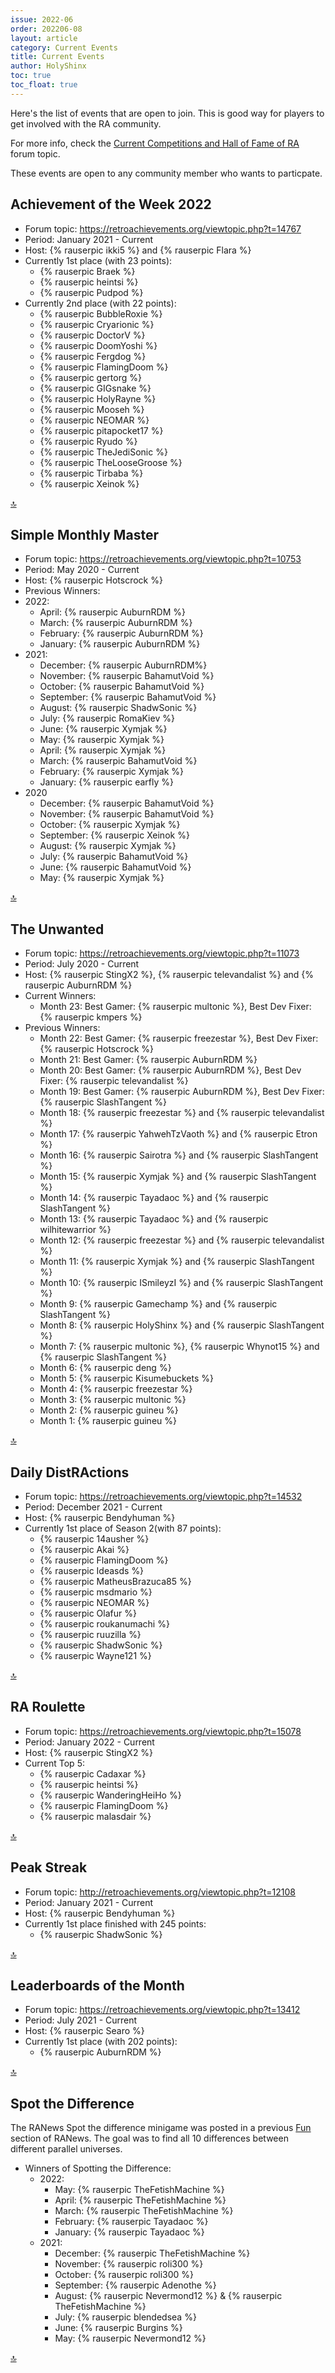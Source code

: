 ```yaml
---
issue: 2022-06
order: 202206-08
layout: article
category: Current Events
title: Current Events
author: HolyShinx
toc: true
toc_float: true
---
```


Here's the list of events that are open to join. This is good way for players to get involved with the RA community.

For more info, check the [Current Competitions and Hall of Fame of RA](https://retroachievements.org/viewtopic.php?t=9014) forum topic.


These events are open to any community member who wants to particpate.

## Achievement of the Week 2022

- Forum topic: <https://retroachievements.org/viewtopic.php?t=14767>
- Period: January 2021 - Current
- Host: {% rauserpic ikki5 %} and {% rauserpic Flara %}
- Currently 1st place (with 23 points):
  - {% rauserpic Braek %}
  - {% rauserpic heintsi %}
  - {% rauserpic Pudpod %}
- Currently 2nd place (with 22 points):
  - {% rauserpic BubbleRoxie %}
  - {% rauserpic Cryarionic %}
  - {% rauserpic DoctorV %}
  - {% rauserpic DoomYoshi %}
  - {% rauserpic Fergdog %}
  - {% rauserpic FlamingDoom %}
  - {% rauserpic gertorg %}
  - {% rauserpic GIGsnake %}
  - {% rauserpic HolyRayne %}
  - {% rauserpic Mooseh %}
  - {% rauserpic NEOMAR %}
  - {% rauserpic pitapocket17 %}
  - {% rauserpic Ryudo %}
  - {% rauserpic TheJediSonic %}
  - {% rauserpic TheLooseGroose %}
  - {% rauserpic Tirbaba %}
  - {% rauserpic Xeinok %}
  
  
<a href="#top">:top:</a>


## Simple Monthly Master

- Forum topic: <https://retroachievements.org/viewtopic.php?t=10753>
- Period: May 2020 - Current
- Host: {% rauserpic Hotscrock %}
- Previous Winners:
 - 2022:
	- April: {% rauserpic AuburnRDM %}
    - March: {% rauserpic AuburnRDM %}
    - February: {% rauserpic AuburnRDM %}
    - January: {% rauserpic AuburnRDM %}
  - 2021:
	- December: {% rauserpic AuburnRDM%}
    - November: {% rauserpic BahamutVoid %}
    - October: {% rauserpic BahamutVoid %}
    - September: {% rauserpic BahamutVoid %}
    - August: {% rauserpic ShadwSonic %}
    - July: {% rauserpic RomaKiev %}
    - June: {% rauserpic Xymjak %}
    - May: {% rauserpic Xymjak %}
    - April: {% rauserpic Xymjak %}
    - March: {% rauserpic BahamutVoid %}
    - February: {% rauserpic Xymjak %}
    - January: {% rauserpic earfly %}
  - 2020
    - December: {% rauserpic BahamutVoid %}
    - November: {% rauserpic BahamutVoid %}
    - October: {% rauserpic Xymjak %}
    - September: {% rauserpic Xeinok %}
    - August: {% rauserpic Xymjak %}
    - July: {% rauserpic BahamutVoid %}
    - June: {% rauserpic BahamutVoid %}
    - May: {% rauserpic Xymjak %}
  
<a href="#top">:top:</a>


## The Unwanted

- Forum topic: <https://retroachievements.org/viewtopic.php?t=11073>
- Period: July 2020 - Current
- Host: {% rauserpic StingX2 %}, {% rauserpic televandalist %} and {% rauserpic AuburnRDM %}
- Current Winners:
  - Month 23: Best Gamer: {% rauserpic multonic %}, Best Dev Fixer: {% rauserpic kmpers %}
- Previous Winners:
  - Month 22: Best Gamer: {% rauserpic freezestar %}, Best Dev Fixer: {% rauserpic Hotscrock %}
  - Month 21: Best Gamer: {% rauserpic AuburnRDM %}
  - Month 20: Best Gamer: {% rauserpic AuburnRDM %}, Best Dev Fixer: {% rauserpic televandalist %}
  - Month 19: Best Gamer: {% rauserpic AuburnRDM %}, Best Dev Fixer: {% rauserpic SlashTangent %}
  - Month 18: {% rauserpic freezestar %} and {% rauserpic televandalist %}
  - Month 17: {% rauserpic YahwehTzVaoth %} and {% rauserpic Etron %}
  - Month 16: {% rauserpic Sairotra %} and {% rauserpic SlashTangent %}
  - Month 15: {% rauserpic Xymjak %} and {% rauserpic SlashTangent %}
  - Month 14: {% rauserpic Tayadaoc %} and {% rauserpic SlashTangent %}
  - Month 13: {% rauserpic Tayadaoc %} and {% rauserpic wilhitewarrior %}
  - Month 12: {% rauserpic freezestar %} and {% rauserpic televandalist %}
  - Month 11: {% rauserpic Xymjak %} and {% rauserpic SlashTangent %}
  - Month 10: {% rauserpic ISmileyzI %} and {% rauserpic SlashTangent %}
  - Month 9: {% rauserpic Gamechamp %} and {% rauserpic SlashTangent %}
  - Month 8: {% rauserpic HolyShinx %} and {% rauserpic SlashTangent %}
  - Month 7: {% rauserpic multonic %}, {% rauserpic Whynot15 %} and {% rauserpic SlashTangent %}
  - Month 6: {% rauserpic deng %}
  - Month 5: {% rauserpic Kisumebuckets %}
  - Month 4: {% rauserpic freezestar %}
  - Month 3: {% rauserpic multonic %}
  - Month 2: {% rauserpic guineu %}
  - Month 1: {% rauserpic guineu %}

<a href="#top">:top:</a>


## Daily DistRActions

- Forum topic: <https://retroachievements.org/viewtopic.php?t=14532>
- Period: December 2021 - Current
- Host: {% rauserpic Bendyhuman %}
- Currently 1st place of Season 2(with 87 points):
  - {% rauserpic 14ausher %}
  - {% rauserpic Akai %}
  - {% rauserpic FlamingDoom  %}
  - {% rauserpic Ideasds %}
  - {% rauserpic MatheusBrazuca85 %}
  - {% rauserpic msdmario %}
  - {% rauserpic NEOMAR %}
  - {% rauserpic Olafur %}
  - {% rauserpic roukanumachi %}
  - {% rauserpic ruuzilla %}
  - {% rauserpic ShadwSonic %}
  - {% rauserpic Wayne121 %}

<a href="#top">:top:</a>


## RA Roulette

- Forum topic: <https://retroachievements.org/viewtopic.php?t=15078>
- Period: January 2022 - Current
- Host: {% rauserpic StingX2 %}
- Current Top 5:
  - {% rauserpic Cadaxar %}
  - {% rauserpic heintsi %}
  - {% rauserpic WanderingHeiHo %}
  - {% rauserpic FlamingDoom %}
  - {% rauserpic malasdair %}
  
  
<a href="#top">:top:</a>


## Peak Streak

- Forum topic: <http://retroachievements.org/viewtopic.php?t=12108>
- Period: January 2021 - Current
- Host: {% rauserpic Bendyhuman %}
- Currently 1st place finished with 245 points:
  - {% rauserpic ShadwSonic %}

<a href="#top">:top:</a>


## Leaderboards of the Month

- Forum topic: <https://retroachievements.org/viewtopic.php?t=13412>
- Period: July 2021 - Current
- Host: {% rauserpic Searo %}
- Currently 1st place (with 202 points):
  - {% rauserpic AuburnRDM %}

<a href="#top">:top:</a>


## Spot the Difference

The RANews Spot the difference minigame was posted in a previous [Fun](fun) section of RANews.
The goal was to find all 10 differences between different parallel universes.

- Winners of Spotting the Difference:
  - 2022:
    - May: {% rauserpic TheFetishMachine %}
    - April: {% rauserpic TheFetishMachine %}	
    - March: {% rauserpic TheFetishMachine %}	
    - February: {% rauserpic Tayadaoc %}	
    - January: {% rauserpic Tayadaoc %}	
  - 2021:
    - December: {% rauserpic TheFetishMachine %}	
    - November: {% rauserpic roli300 %}	
    - October: {% rauserpic roli300 %}	
    - September: {% rauserpic Adenothe %}	
    - August: {% rauserpic Nevermond12 %} & {% rauserpic TheFetishMachine %}
    - July: {% rauserpic blendedsea %}
    - June: {% rauserpic Burgins %}
    - May: {% rauserpic Nevermond12 %}


<a href="#top">:top:</a>
